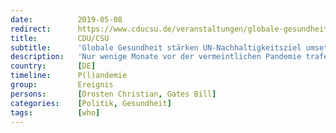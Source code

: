 ```yaml
---
date:          2019-05-08
redirect:      https://www.cducsu.de/veranstaltungen/globale-gesundheit-staerken-un-nachhaltigkeitsziel-umsetzen
title:         CDU/CSU
subtitle:      'Globale Gesundheit stärken UN-Nachhaltigkeitsziel umsetzen'
description:   'Nur wenige Monate vor der vermeintlichen Pandemie trafen sich deutsche Politiker und Virologen auf einem Kongress der Bundestagsfraktion CDU/CSU. Alle Schlüsselpersonen der späteren Corona-Krise waren auf diesem Kongress anwesend, einschließlich der Bill Gates Stiftung und des Generaldirektors der Weltgesundheitsorganisation (WHO), welcher in seiner Rede von einem „finalen Plan“ sprach, den Bundeskanzlerin Angela Merkel (CDU) mit vorangetrieben habe.'
country:       [DE]
timeline:      P(l)andemie
group:         Ereignis
persons:       [Drosten Christian, Gates Bill]
categories:    [Politik, Gesundheit]
tags:          [who]
---
```

